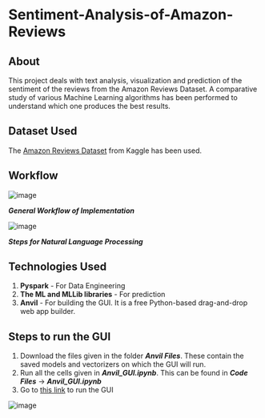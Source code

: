 # Sentiment-Analysis-of-Amazon-Reviews
## About
This project deals with text analysis, visualization and prediction of the sentiment of the reviews from the Amazon Reviews Dataset. A comparative study of various Machine Learning algorithms has been performed to understand which one produces the best results.

## Dataset Used
The [Amazon Reviews Dataset](https://www.kaggle.com/bittlingmayer/amazonreviews) from Kaggle has been used.

## Workflow 
![image](https://user-images.githubusercontent.com/61591312/131795303-bcadb0c2-1f2a-4704-9ed2-879f4143e823.png)

***General Workflow of Implementation***


![image](https://user-images.githubusercontent.com/61591312/131794262-da636f50-3baa-48e8-aeab-2afcb92a9abd.png)

***Steps for Natural Language Processing***

## Technologies Used
1. **Pyspark** - For Data Engineering
2. **The ML and MLLib libraries** - For prediction
3. **Anvil** - For building the GUI. It is a free Python-based drag-and-drop web app builder.

## Steps to run the GUI
1. Download the files given in the folder ***Anvil Files***. These contain the saved models and vectorizers on which the GUI will run.
2. Run all the cells given in ***Anvil_GUI.ipynb***. This can be found in ***Code Files*** -> ***Anvil_GUI.ipynb***
3. Go to [this link](https://CZNWQDQQC76FC5MI.anvil.app/CTX52FSLFD4YJVPTIRVSXLSV) to run the GUI

![image](https://user-images.githubusercontent.com/61591312/131794780-661dfcdc-4104-4617-9d4a-41b992858a33.png)



